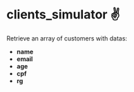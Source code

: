 # clients_simulator  :v:
Retrieve an array of customers with datas:
  - **name**
  - **email**
  - **age**
  - **cpf**
  - **rg**


